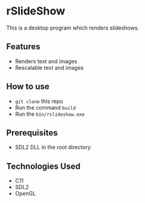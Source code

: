 # rSlideShow

This is a desktop program which renders slideshows.

## Features

- Renders text and images
- Rescalable text and images

## How to use

- <code>git clone</code> this repo
- Run the command <code>build</code>
- Run the <code>bin/rslideshow.exe</code>

## Prerequisites

- SDL2 DLL in the root directory

## Technologies Used

- C11
- SDL2
- OpenGL

